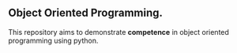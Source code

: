 ## Object Oriented Programming.
This repository aims to demonstrate **competence** in object oriented programming using python.
